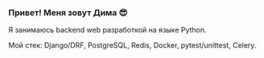 ### Привет! Меня зовут Дима 😎

Я занимаюсь backend web разработкой на языке Python.

Мой стек: Django/DRF, PostgreSQL, Redis, Docker, pytest/unittest, Celery.
